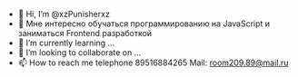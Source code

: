 - 👋 Hi, I’m @xzPunisherxz
- 👀 Мне интересно обучаться программированию на 
JavaScript и заниматься Frontend разработкой
- 🌱 I’m currently learning ...
- 💞️ I’m looking to collaborate on ...
- 📫 How to reach me telephone 89516884265
Mail: room209.89@mail.ru

<!---
xzPunisherxz/xzPunisherxz is a ✨ special ✨ repository because its `README.md` (this file) appears on your GitHub profile.
You can click the Preview link to take a look at your changes.
--->
